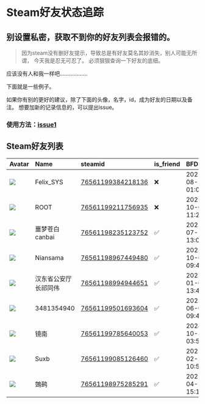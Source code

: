 # Steam好友状态追踪
## 别设置私密，获取不到你的好友列表会报错的。

> 因为steam没有删好友提示，导致总是有好友莫名其妙消失，别人可能无所谓，
> 今天我是忍无可忍了。 必须狠狠查询一下好友的底细。

应该没有人和我一样吧………………

下面就是一些例子。

如果你有别的更好的建议，除了下面的头像，名字，id，成为好友的日期以及备注。 想要加新的记录信息的，可以提出issue。

### 使用方法：[issue1](https://github.com/systemannounce/SteamFriends/issues/1)

## Steam好友列表

| Avatar                                                                            | Name       | steamid                                                                     | is_friend   | BFD                 | Remark   | removed_time        |
|:----------------------------------------------------------------------------------|:-----------|:----------------------------------------------------------------------------|:------------|:--------------------|:---------|:--------------------|
| ![](https://avatars.steamstatic.com/d41abd4be0b3769e1919802da758591a11639b13.jpg) | Felix_SYS  | [76561199384218136](https://steamcommunity.com/profiles/76561199384218136/) | ❌           | 2022-08-14 01:06:38 |          | 2024-12-19 20:24:25 |
| ![](https://avatars.steamstatic.com/ef15d4fa577672454e11c4dc5fbfa9fc71722ede.jpg) | ROOT       | [76561199211756935](https://steamcommunity.com/profiles/76561199211756935/) | ❌           | 2021-10-02 11:23:03 |          | 2024-12-19 20:24:25 |
| ![](https://avatars.steamstatic.com/f96be50dc2de59c11300c4e57b6cb687aaea1056.jpg) | 噩梦苍白canbai | [76561198235123752](https://steamcommunity.com/profiles/76561198235123752/) | ✅           | 2022-07-16 13:07:37 |          |                     |
| ![](https://avatars.steamstatic.com/05e1c92edafbb2f88d472490595ff747d5f75862.jpg) | Niansama   | [76561198967449480](https://steamcommunity.com/profiles/76561198967449480/) | ✅           | 2023-10-03 09:46:38 |          |                     |
| ![](https://avatars.steamstatic.com/918e75b77b8f1081258974ae9215a94f8ef2f0ea.jpg) | 汉东省公安厅长祁同伟 | [76561198994944651](https://steamcommunity.com/profiles/76561198994944651/) | ✅           | 2023-01-08 13:43:18 |          |                     |
| ![](https://avatars.steamstatic.com/f30af16020c9771080f7864e2e84f4ca2f81af3d.jpg) | 3481354940 | [76561199501693604](https://steamcommunity.com/profiles/76561199501693604/) | ✅           | 2023-06-05 09:48:44 |          |                     |
| ![](https://avatars.steamstatic.com/edea68afd57a75255af47916521ba7b4bd0174c1.jpg) | 镜南         | [76561199785640053](https://steamcommunity.com/profiles/76561199785640053/) | ✅           | 2024-10-31 03:50:30 |          |                     |
| ![](https://avatars.steamstatic.com/9ab854c23ad39c58c4a0dcb78a9104a2cd9691d4.jpg) | Suxb       | [76561199085126460](https://steamcommunity.com/profiles/76561199085126460/) | ✅           | 2025-02-25 10:54:12 |          |                     |
| ![](https://avatars.steamstatic.com/83ddbfc84685c2b1b5c28cc15aefdc5baa40a43c.jpg) | 鵼鹀         | [76561198975285291](https://steamcommunity.com/profiles/76561198975285291/) | ✅           | 2025-04-23 15:11:42 |          |                     |